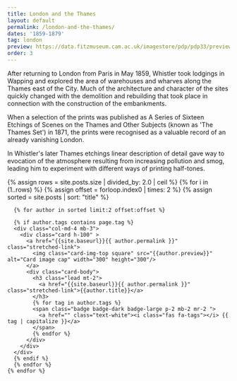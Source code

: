 ```yaml
---
title: London and the Thames
layout: default
permalink: /london-and-the-thames/
dates: '1859-1879'
tag: london
preview: https://data.fitzmuseum.cam.ac.uk/imagestore/pdp/pdp33/preview_P_79_1959.jpg
order: 3
---
```

After returning to London from Paris in May 1859, Whistler took lodgings in Wapping and explored the area of warehouses and wharves along the Thames east of the City. Much of the architecture and character of the sites quickly changed with the demolition and rebuilding that took place in connection with the construction of the embankments.

When a selection of the prints was published as A Series of Sixteen Etchings of Scenes on the Thames and Other Subjects (known as 'The Thames Set') in 1871, the prints were recognised as a valuable record of an already vanishing London.

In Whistler's later Thames etchings linear description of detail gave way to evocation of the atmosphere resulting from increasing pollution and smog, leading him to experiment with different ways of printing half-tones.

<div class="container mb-3">
  <div class="row">
  {% assign rows =  site.posts.size | divided_by: 2.0 | ceil %}
  {% for i in (1..rows) %}
  {% assign offset = forloop.index0 | times: 2 %}
  {% assign sorted =  site.posts  | sort: "title"  %}

      {% for author in sorted limit:2 offset:offset %}

      {% if author.tags contains page.tag %}
      <div class="col-md-4 mb-3">
        <div class="card h-100" >
          <a href="{{site.baseurl}}{{ author.permalink }}" class="stretched-link">
            <img class="card-img-top square" src="{{author.preview}}" alt="Card image cap" width="300" height="300"/>
          </a>
          <div class="card-body">
            <h3 class="lead mt-2">
              <a href="{{site.baseurl}}{{ author.permalink }}" class="stretched-link">{{author.title}}</a>
            </h3>
            {% for tag in author.tags %}
            <span class="badge badge-dark badge-large p-2 mb-2 mr-2 ">
              <a href="" class="text-white"><i class="fas fa-tags"></i> {{ tag | capitalize }}</a>
            </span>
            {% endfor %}
          </div>
        </div>
      </div>
      {% endif %}
      {% endfor %}
    {% endfor %}


  </div>
</div>
